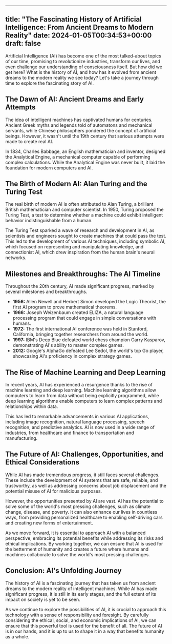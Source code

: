 
---
title: "The Fascinating History of Artificial Intelligence: From Ancient Dreams to Modern Reality"
date: 2024-01-05T00:34:53+00:00
draft: false
---

Artificial Intelligence (AI) has become one of the most talked-about topics of our time, promising to revolutionize industries, transform our lives, and even challenge our understanding of consciousness itself. But how did we get here? What is the history of AI, and how has it evolved from ancient dreams to the modern reality we see today? Let's take a journey through time to explore the fascinating story of AI.

## The Dawn of AI: Ancient Dreams and Early Attempts

The idea of intelligent machines has captivated humans for centuries. Ancient Greek myths and legends told of automatons and mechanical servants, while Chinese philosophers pondered the concept of artificial beings. However, it wasn't until the 19th century that serious attempts were made to create real AI.

In 1834, Charles Babbage, an English mathematician and inventor, designed the Analytical Engine, a mechanical computer capable of performing complex calculations. While the Analytical Engine was never built, it laid the foundation for modern computers and AI.

## The Birth of Modern AI: Alan Turing and the Turing Test

The real birth of modern AI is often attributed to Alan Turing, a brilliant British mathematician and computer scientist. In 1950, Turing proposed the Turing Test, a test to determine whether a machine could exhibit intelligent behavior indistinguishable from a human.

The Turing Test sparked a wave of research and development in AI, as scientists and engineers sought to create machines that could pass the test. This led to the development of various AI techniques, including symbolic AI, which focused on representing and manipulating knowledge, and connectionist AI, which drew inspiration from the human brain's neural networks.

## Milestones and Breakthroughs: The AI Timeline

Throughout the 20th century, AI made significant progress, marked by several milestones and breakthroughs.

- **1956:** Allen Newell and Herbert Simon developed the Logic Theorist, the first AI program to prove mathematical theorems.
- **1966:** Joseph Weizenbaum created ELIZA, a natural language processing program that could engage in simple conversations with humans.
- **1972:** The first international AI conference was held in Stanford, California, bringing together researchers from around the world.
- **1997:** IBM's Deep Blue defeated world chess champion Garry Kasparov, demonstrating AI's ability to master complex games.
- **2012:** Google's AlphaGo defeated Lee Sedol, the world's top Go player, showcasing AI's proficiency in complex strategy games.

## The Rise of Machine Learning and Deep Learning

In recent years, AI has experienced a resurgence thanks to the rise of machine learning and deep learning. Machine learning algorithms allow computers to learn from data without being explicitly programmed, while deep learning algorithms enable computers to learn complex patterns and relationships within data.

This has led to remarkable advancements in various AI applications, including image recognition, natural language processing, speech recognition, and predictive analytics. AI is now used in a wide range of industries, from healthcare and finance to transportation and manufacturing.

## The Future of AI: Challenges, Opportunities, and Ethical Considerations

While AI has made tremendous progress, it still faces several challenges. These include the development of AI systems that are safe, reliable, and trustworthy, as well as addressing concerns about job displacement and the potential misuse of AI for malicious purposes.

However, the opportunities presented by AI are vast. AI has the potential to solve some of the world's most pressing challenges, such as climate change, disease, and poverty. It can also enhance our lives in countless ways, from providing personalized healthcare to enabling self-driving cars and creating new forms of entertainment.

As we move forward, it is essential to approach AI with a balanced perspective, embracing its potential benefits while addressing its risks and ethical implications. By working together, we can ensure that AI is used for the betterment of humanity and creates a future where humans and machines collaborate to solve the world's most pressing challenges.

## Conclusion: AI's Unfolding Journey

The history of AI is a fascinating journey that has taken us from ancient dreams to the modern reality of intelligent machines. While AI has made significant progress, it is still in its early stages, and the full extent of its impact on society is yet to be seen.

As we continue to explore the possibilities of AI, it is crucial to approach this technology with a sense of responsibility and foresight. By carefully considering the ethical, social, and economic implications of AI, we can ensure that this powerful tool is used for the benefit of all. The future of AI is in our hands, and it is up to us to shape it in a way that benefits humanity as a whole.